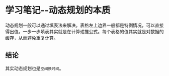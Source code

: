 # 学习笔记--动态规划的本质

动态规划一般可以通过填表法来解决。表格左上边界一般都是特例情况，可以直接得出值。一步一步填表其实就是在计算递推公式。每个表格的值其实就是对数据的缓存，从而避免重复计算。

## 结论
其实动态规划也是`空间换时间`。

